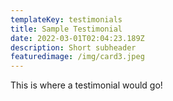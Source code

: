 ```yaml
---
templateKey: testimonials
title: Sample Testimonial
date: 2022-03-01T02:04:23.189Z
description: Short subheader
featuredimage: /img/card3.jpeg
---
```

This is where a testimonial would go!